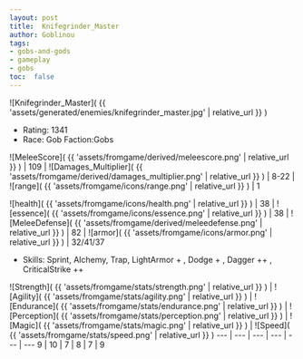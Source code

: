 ```yaml
---
layout: post
title:  Knifegrinder_Master
author: Goblinou
tags:
- gobs-and-gods
- gameplay
- gobs
toc:  false
---
```


![Knifegrinder_Master]( {{ 'assets/generated/enemies/knifegrinder_master.jpg' | relative_url }} )
- Rating: 1341
- Race: Gob  Faction:Gobs

![MeleeScore]( {{ 'assets/fromgame/derived/meleescore.png' | relative_url }} ) | 109 | ![Damages_Multiplier]( {{ 'assets/fromgame/derived/damages_multiplier.png' | relative_url }} ) | 8-22 | ![range]( {{ 'assets/fromgame/icons/range.png' | relative_url }} ) | 1


![health]( {{ 'assets/fromgame/icons/health.png' | relative_url }} ) | 38 | ![essence]( {{ 'assets/fromgame/icons/essence.png' | relative_url }} ) | 38 | ![MeleeDefense]( {{ 'assets/fromgame/derived/meleedefense.png' | relative_url }} ) | 82 | ![armor]( {{ 'assets/fromgame/icons/armor.png' | relative_url }} ) | 32/41/37

* Skills: Sprint, Alchemy, Trap, LightArmor + , Dodge + , Dagger ++ , CriticalStrike ++ 

![Strength]( {{ 'assets/fromgame/stats/strength.png' | relative_url }} ) | ![Agility]( {{ 'assets/fromgame/stats/agility.png' | relative_url }} ) | ![Endurance]( {{ 'assets/fromgame/stats/endurance.png' | relative_url }} ) | ![Perception]( {{ 'assets/fromgame/stats/perception.png' | relative_url }} ) | ![Magic]( {{ 'assets/fromgame/stats/magic.png' | relative_url }} ) | ![Speed]( {{ 'assets/fromgame/stats/speed.png' | relative_url }} )
--- | --- | --- | --- | --- | ---
9 | 10 | 7 | 8 | 7 | 9
